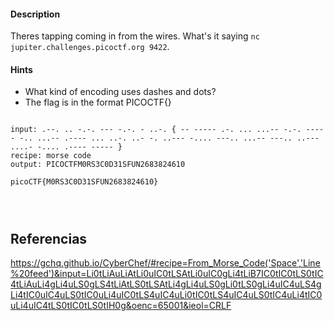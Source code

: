 #### Description

Theres tapping coming in from the wires. What's it saying `nc jupiter.challenges.picoctf.org 9422`.
#### Hints 
- What kind of encoding uses dashes and dots?
- The flag is in the format PICOCTF{}

```

input: .--. .. -.-. --- -.-. - ..-. { -- ----- .-. ... ...-- -.-. ----- -.. ...-- .---- ... ..-. ..- -. ..--- -.... ---.. ...-- ---.. ..--- ....- -.... .---- ----- } 
recipe: morse code
output: PICOCTFM0RS3C0D31SFUN2683824610

picoCTF{M0RS3C0D31SFUN2683824610}




```

## Referencias
https://gchq.github.io/CyberChef/#recipe=From_Morse_Code('Space','Line%20feed')&input=Li0tLiAuLiAtLi0uIC0tLSAtLi0uIC0gLi4tLiB7IC0tIC0tLS0tIC4tLiAuLi4gLi4uLS0gLS4tLiAtLS0tLSAtLi4gLi4uLS0gLi0tLS0gLi4uIC4uLS4gLi4tIC0uIC4uLS0tIC0uLi4uIC0tLS4uIC4uLi0tIC0tLS4uIC4uLS0tIC4uLi4tIC0uLi4uIC4tLS0tIC0tLS0tIH0g&oenc=65001&ieol=CRLF